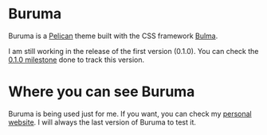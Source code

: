 # Buruma

Buruma is a [Pelican](https://github.com/getpelican/pelican) theme built with the CSS framework [Bulma](https://bulma.io).

I am still working in the release of the first version (0.1.0). You can check the [0.1.0 milestone](https://github.com/ivanhercaz/buruma/milestone/1) done to track this version.

# Where you can see Buruma

Buruma is being used just for me. If you want, you can check my [personal website](https://ivanhercaz.com). I will always the last version of Buruma to test it.
